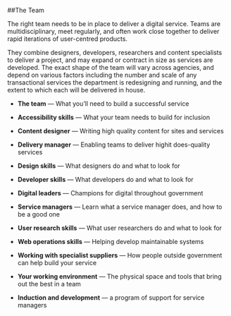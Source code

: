 ##The Team

The right team needs to be in place to deliver a digital service. Teams are multidisciplinary, meet regularly, and often work close together to deliver rapid iterations of user-centred products.
 
They combine designers, developers, researchers and content specialists to deliver a project, and may expand or contract in size as services are developed. The exact shape of the team will vary across agencies, and depend on various factors including the number and scale of any transactional services the department is redesigning and running, and the extent to which each will be delivered in house.

- **The team** — What you’ll need to build a successful service

- **Accessibility skills** — What your team needs to build for inclusion

- **Content designer** — Writing high quality content for sites and services

- **Delivery manager** — Enabling teams to deliver highit does-quality services

- **Design skills** — What designers do and what to look for 

- **Developer skills** — What developers do and what to look for 

- **Digital leaders** — Champions for digital throughout government

- **Service managers** — Learn what a service manager does, and how to be a good one

- **User research skills** — What user researchers do and what to look for

- **Web operations skills** — Helping develop maintainable systems

- **Working with specialist suppliers** — How people outside government can help build your service

- **Your working environment** — The physical space and tools that bring out the best in a team

- **Induction and development** — a program of support for service managers
